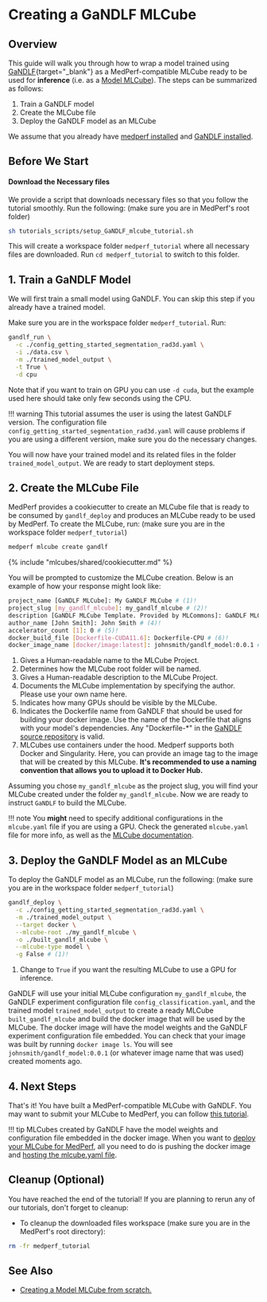 # Creating a GaNDLF MLCube

## Overview

This guide will walk you through how to wrap a model trained using [GaNDLF](https://mlcommons.github.io/GaNDLF/){target="\_blank"} as a MedPerf-compatible MLCube ready to be used for **inference** (i.e. as a [Model MLCube](mlcube_models.md)). The steps can be summarized as follows:

1. Train a GaNDLF model
2. Create the MLCube file
3. Deploy the GaNDLF model as an MLCube

We assume that you already have [medperf installed](../getting_started/installation.md) and [GaNDLF installed](https://mlcommons.github.io/GaNDLF/setup/).

## Before We Start

#### Download the Necessary files

We provide a script that downloads necessary files so that you follow the tutorial smoothly. Run the following: (make sure you are in MedPerf's root folder)

```bash
sh tutorials_scripts/setup_GaNDLF_mlcube_tutorial.sh
```

This will create a workspace folder `medperf_tutorial` where all necessary files are downloaded. Run `cd medperf_tutorial` to switch to this folder.

## 1. Train a GaNDLF Model

We will first train a small model using GaNDLF. You can skip this step if you already have a trained model.

Make sure you are in the workspace folder `medperf_tutorial`. Run:

```bash
gandlf_run \
  -c ./config_getting_started_segmentation_rad3d.yaml \
  -i ./data.csv \
  -m ./trained_model_output \
  -t True \
  -d cpu
```

Note that if you want to train on GPU you can use `-d cuda`, but the example used here should take only few seconds using the CPU.

!!! warning
    This tutorial assumes the user is using the latest GaNDLF version. The configuration file `config_getting_started_segmentation_rad3d.yaml` will cause problems if you are using a different version, make sure you do the necessary changes.

You will now have your trained model and its related files in the folder `trained_model_output`. We are ready to start deployment steps.

## 2. Create the MLCube File

MedPerf provides a cookiecutter to create an MLCube file that is ready to be consumed by `gandlf_deploy` and produces an MLCube ready to be used by MedPerf. To create the MLCube, run: (make sure you are in the workspace folder `medperf_tutorial`)

```bash
medperf mlcube create gandlf
```

{% include "mlcubes/shared/cookiecutter.md" %}

You will be prompted to customize the MLCube creation. Below is an example of how your response might look like:

```bash
project_name [GaNDLF MLCube]: My GaNDLF MLCube # (1)!
project_slug [my_gandlf_mlcube]: my_gandlf_mlcube # (2)!
description [GaNDLF MLCube Template. Provided by MLCommons]: GaNDLF MLCube implementation # (3)!
author_name [John Smith]: John Smith # (4)!
accelerator_count [1]: 0 # (5)!
docker_build_file [Dockerfile-CUDA11.6]: Dockerfile-CPU # (6)!
docker_image_name [docker/image:latest]: johnsmith/gandlf_model:0.0.1 # (7)!
```

1. Gives a Human-readable name to the MLCube Project.
2. Determines how the MLCube root folder will be named.
3. Gives a Human-readable description to the MLCube Project.
4. Documents the MLCube implementation by specifying the author. Please use your own name here.
5. Indicates how many GPUs should be visible by the MLCube.
6. Indicates the Dockerfile name from GaNDLF that should be used for building your docker image. Use the name of the Dockerfile that aligns with your model's dependencies. Any "Dockerfile-*" in the [GaNDLF source repository](https://github.com/mlcommons/GaNDLF) is valid.
7. MLCubes use containers under the hood. Medperf supports both Docker and Singularity. Here, you can provide an image tag to the image that will be created by this MLCube. **It's recommended to use a naming convention that allows you to upload it to Docker Hub.**

Assuming you chose `my_gandlf_mlcube` as the project slug, you will find your MLCube created under the folder `my_gandlf_mlcube`. Now we are ready to instruct `GaNDLF` to build the MLCube.

!!! note
    You **might** need to specify additional configurations in the `mlcube.yaml` file if you are using a GPU. Check the generated `mlcube.yaml` file for more info, as well as the [MLCube documentation](https://mlcommons.github.io/mlcube/).

## 3. Deploy the GaNDLF Model as an MLCube

To deploy the GaNDLF model as an MLCube, run the following: (make sure you are in the workspace folder `medperf_tutorial`)

```bash
gandlf_deploy \
  -c ./config_getting_started_segmentation_rad3d.yaml \
  -m ./trained_model_output \
  --target docker \
  --mlcube-root ./my_gandlf_mlcube \
  -o ./built_gandlf_mlcube \
  --mlcube-type model \
  -g False # (1)!
```

1. Change to `True` if you want the resulting MLCube to use a GPU for inference.

GaNDLF will use your initial MLCube configuration `my_gandlf_mlcube`, the GaNDLF experiment configuration file `config_classification.yaml`, and the trained model `trained_model_output` to create a ready MLCube `built_gandlf_mlcube` and build the docker image that will be used by the MLCube. The docker image will have the model weights and the GaNDLF experiment configuration file embedded. You can check that your image was built by running `docker image ls`. You will see `johnsmith/gandlf_model:0.0.1` (or whatever image name that was used) created moments ago.

## 4. Next Steps

That's it! You have built a MedPerf-compatible MLCube with GaNDLF. You may want to submit your MLCube to MedPerf, you can follow [this tutorial](../getting_started/model_owner_demo.md).

!!! tip
    MLCubes created by GaNDLF have the model weights and configuration file embedded in the docker image. When you want to [deploy your MLCube for MedPerf](../concepts/mlcube_files.md), all you need to do is pushing the docker image and [hosting the mlcube.yaml file](../concepts/hosting_files.md).

## Cleanup (Optional)

You have reached the end of the tutorial! If you are planning to rerun any of our tutorials, don't forget to cleanup:

- To cleanup the downloaded files workspace (make sure you are in the MedPerf's root directory):

```bash
rm -fr medperf_tutorial
```

## See Also

- [Creating a Model MLCube from scratch.](mlcube_models.md)
